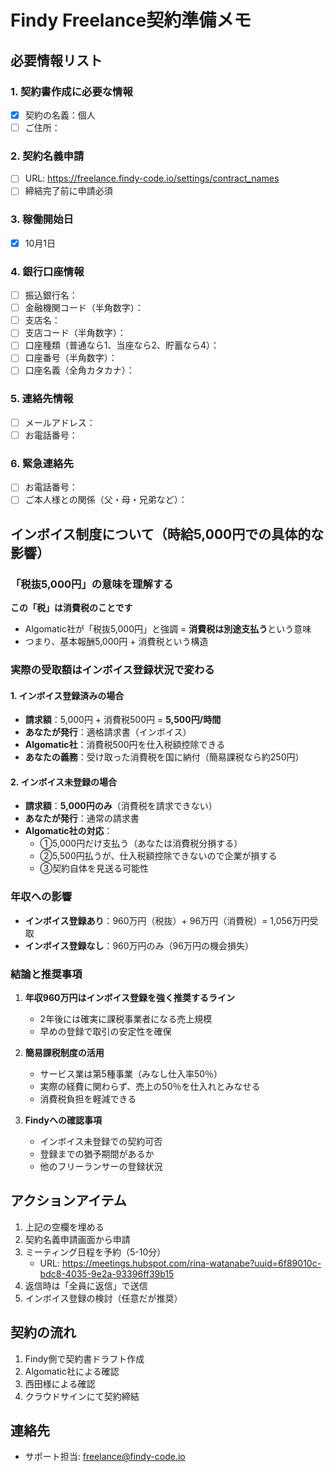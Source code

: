 # Findy Freelance契約準備メモ

## 必要情報リスト

### 1. 契約書作成に必要な情報
- [x] 契約の名義：個人
- [ ] ご住所：

### 2. 契約名義申請
- [ ] URL: https://freelance.findy-code.io/settings/contract_names
- [ ] 締結完了前に申請必須

### 3. 稼働開始日
- [x] 10月1日

### 4. 銀行口座情報
- [ ] 振込銀行名：
- [ ] 金融機関コード（半角数字）：
- [ ] 支店名：
- [ ] 支店コード（半角数字）：
- [ ] 口座種類（普通なら1、当座なら2、貯蓄なら4）：
- [ ] 口座番号（半角数字）：
- [ ] 口座名義（全角カタカナ）：

### 5. 連絡先情報
- [ ] メールアドレス：
- [ ] お電話番号：

### 6. 緊急連絡先
- [ ] お電話番号：
- [ ] ご本人様との関係（父・母・兄弟など）：

## インボイス制度について（時給5,000円での具体的な影響）

### 「税抜5,000円」の意味を理解する

**この「税」は消費税のことです**
- Algomatic社が「税抜5,000円」と強調 = **消費税は別途支払う**という意味
- つまり、基本報酬5,000円 + 消費税という構造

### 実際の受取額はインボイス登録状況で変わる

#### 1. インボイス登録済みの場合
- **請求額**：5,000円 + 消費税500円 = **5,500円/時間**
- **あなたが発行**：適格請求書（インボイス）
- **Algomatic社**：消費税500円を仕入税額控除できる
- **あなたの義務**：受け取った消費税を国に納付（簡易課税なら約250円）

#### 2. インボイス未登録の場合
- **請求額**：**5,000円のみ**（消費税を請求できない）
- **あなたが発行**：通常の請求書
- **Algomatic社の対応**：
  - ①5,000円だけ支払う（あなたは消費税分損する）
  - ②5,500円払うが、仕入税額控除できないので企業が損する
  - ③契約自体を見送る可能性

### 年収への影響
- **インボイス登録あり**：960万円（税抜）+ 96万円（消費税）= 1,056万円受取
- **インボイス登録なし**：960万円のみ（96万円の機会損失）

### 結論と推奨事項
1. **年収960万円はインボイス登録を強く推奨するライン**
   - 2年後には確実に課税事業者になる売上規模
   - 早めの登録で取引の安定性を確保

2. **簡易課税制度の活用**
   - サービス業は第5種事業（みなし仕入率50％）
   - 実際の経費に関わらず、売上の50％を仕入れとみなせる
   - 消費税負担を軽減できる

3. **Findyへの確認事項**
   - インボイス未登録での契約可否
   - 登録までの猶予期間があるか
   - 他のフリーランサーの登録状況

## アクションアイテム
1. 上記の空欄を埋める
2. 契約名義申請画面から申請
3. ミーティング日程を予約（5-10分）
   - URL: https://meetings.hubspot.com/rina-watanabe?uuid=6f89010c-bdc8-4035-9e2a-93396ff39b15
4. 返信時は「全員に返信」で送信
5. インボイス登録の検討（任意だが推奨）

## 契約の流れ
1. Findy側で契約書ドラフト作成
2. Algomatic社による確認
3. 西田様による確認
4. クラウドサインにて契約締結

## 連絡先
- サポート担当: freelance@findy-code.io